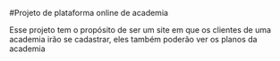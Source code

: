 #Projeto de plataforma online de academia

Esse projeto tem o propósito de ser um site em que os clientes de uma academia irão se cadastrar, eles também poderão ver os planos da academia
